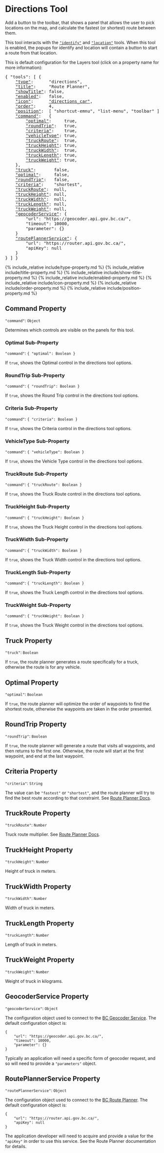 # Directions Tool

Add a button to the toolbar, that shows a panel that allows the user to pick locations on the map, and calculate the fastest (or shortest) route between them.

This tool interacts with the [`"identify"`](#identify-tool) and [`"location"`](#location-tool) tools.
When this tool is enabled, the popups for identify and location will contain a button to start a route from that location.

This is default configuration for the Layers tool (click on a property name for more information):
<pre>
{ "tools": [ {
    <a href="#type-property"     >"type"</a>:      "directions",
    <a href="#title-property"    >"title"</a>:     "Route Planner",
    <a href="#showtitle-property">"showTitle"</a>: false,
    <a href="#enabled-property"  >"enabled"</a>:   false,
    <a href="#icon-property"     >"icon"</a>:      <a href="https://material.io/tools/icons/?icon=help" target="material">"directions_car"</a>,
    <a href="#order-property"    >"order"</a>:     4,
    <a href="#position-property" >"position"</a>:  [ "shortcut-emnu", "list-menu", "toolbar" ],
    <a href="#command-property"  >"command"</a>:   {
        <a href="#optimal-sub-property"     >"optimal"</a>:     true,
        <a href="#roundtrip-sub-property"   >"roundTrip"</a>:   true,
        <a href="#criteria-sub-property"    >"criteria"</a>:    true,
        <a href="#vehicletype-sub-property" >"vehicleType"</a>: true,
        <a href="#truckroute-sub-property"  >"truckRoute"</a>:  true,
        <a href="#truckheight-sub-property" >"truckHeight"</a>: true,
        <a href="#truckwidth-sub-property"  >"truckWidth"</a>:  true,
        <a href="#trucklength-sub-property" >"truckLength"</a>: true,
        <a href="#truckweight-sub-property" >"truckWeight"</a>: true,
    },
    <a href="#truck-property"           >"truck"</a>:       false,
    <a href="#optimal-property"         >"optimal"</a>:     false,
    <a href="#roundtrip-property"       >"roundTrip"</a>:   false,
    <a href="#criteria-property"        >"criteria"</a>:    "shortest",
    <a href="#truckroute-property"      >"truckRoute"</a>:  null,
    <a href="#truckheight-property"     >"truckHeight"</a>: null,
    <a href="#truckwidth-property"      >"truckWidth"</a>:  null,
    <a href="#trucklength-property"     >"truckLength"</a>: null,
    <a href="#truckweight-property"     >"truckWeight"</a>: null,
    <a href="#geocoderservice-property" >"geocoderService"</a>: {
        "url": "https://geocoder.api.gov.bc.ca/",
        "timeout": 10000,
        "parameter": {}
    }
    <a href="#routeplannerservice-property" >"routePlannerService"</a>: {
        "url": "https://router.api.gov.bc.ca/",
        "apiKey": null
    }
} ] }
</pre>

{% include_relative include/type-property.md %}
{% include_relative include/title-property.md %}
{% include_relative include/show-title-property.md %}
{% include_relative include/enabled-property.md %}
{% include_relative include/icon-property.md %}
{% include_relative include/order-property.md %}
{% include_relative include/position-property.md %}

## Command Property
`"command"`: `Object`

Determines which controls are visible on the panels for this tool.


### Optimal Sub-Property
`"command"`: `{ "optimal": Boolean }`

If `true`, shows the Optimal control in the directions tool options.


### RoundTrip Sub-Property
`"command"`: `{ "roundTrip": Boolean }`

If `true`, shows the Round Trip control in the directions tool options.


### Criteria Sub-Property
`"command"`: `{ "criteria": Boolean }`

If `true`, shows the Criteria control in the directions tool options.


### VehicleType Sub-Property
`"command"`: `{ "vehicleType": Boolean }`

If `true`, shows the Vehicle Type control in the directions tool options.


### TruckRoute Sub-Property
`"command"`: `{ "truckRoute": Boolean }`

If `true`, shows the Truck Route control in the directions tool options.


### TruckHeight Sub-Property
`"command"`: `{ "truckHeight": Boolean }`

If `true`, shows the Truck Height control in the directions tool options.


### TruckWidth Sub-Property
`"command"`: `{ "truckWidth": Boolean }`

If `true`, shows the Truck Width control in the directions tool options.


### TruckLength Sub-Property
`"command"`: `{ "truckLength": Boolean }`

If `true`, shows the Truck Length control in the directions tool options.


### TruckWeight Sub-Property
`"command"`: `{ "truckWeight": Boolean }`

If `true`, shows the Truck Weight control in the directions tool options.


## Truck Property
`"truck"`: `Boolean`

If `true`, the route planner generates a route specifically for a truck, otherwise the route is for any vehicle.


## Optimal Property
`"optimal"`: `Boolean`

If `true`, the route planner will optimize the order of waypoints to find the shortest route, otherwise the waypoints are taken in the order presented.


## RoundTrip Property
`"roundTrip"`: `Boolean`

If `true`, the route planner will generate a route that visits all waypoints, and then returns to the first one. Otherwise, the route will start at the first waypoint, and end at the last waypoint.


## Criteria Property
`"criteria"`: `String`

The value can be `"fastest"` or `"shortest"`, and the route planner will try to find the best route according to that constraint.
See [Route Planner Docs](https://catalogue.data.gov.bc.ca/dataset/bc-route-planner/resource/82cd3194-0955-4d7e-b35a-78a98fda153a/view/80721e92-1a39-4300-ac76-6cfb09493d81#operations-tag-directions).


## TruckRoute Property
`"truckRoute"`: `Number`

Truck route multiplier.
See [Route Planner Docs](https://catalogue.data.gov.bc.ca/dataset/bc-route-planner/resource/82cd3194-0955-4d7e-b35a-78a98fda153a/view/80721e92-1a39-4300-ac76-6cfb09493d81#operations-tag-directions).


## TruckHeight Property
`"truckHeight"`: `Number`

Height of truck in meters.


## TruckWidth Property
`"truckWidth"`: `Number`

Width of truck in meters.


## TruckLength Property
`"truckLength"`: `Number`

Length of truck in meters.


## TruckWeight Property
`"truckWeight"`: `Number`

Weight of truck in kilograms.


## GeocoderService Property
`"geocoderService"`: `Object`

The configuration object used to connect to the [BC Geocoder Service](https://www2.gov.bc.ca/gov/content/data/geographic-data-services/location-services/geocoder).
The default configuration object is:
```
{
    "url": "https://geocoder.api.gov.bc.ca/",
    "timeout": 10000,
    "parameter": {}
}
```
Typically an application will need a specific form of geocoder request, and so will need to provide a `"parameters"` object.


## RoutePlannerService Property
`"routePlannerService"`: `Object`

The configuration object used to connect to the [BC Route Planner](https://www2.gov.bc.ca/gov/content/data/geographic-data-services/location-services/route-planner).
The default configuration object is:
```
{
    "url": "https://router.api.gov.bc.ca/",
    "apiKey": null
}
```
The application developer will need to acquire and provide a value for the `"apiKey"` in order to use this service.
See the Route Planner documentation for details.
